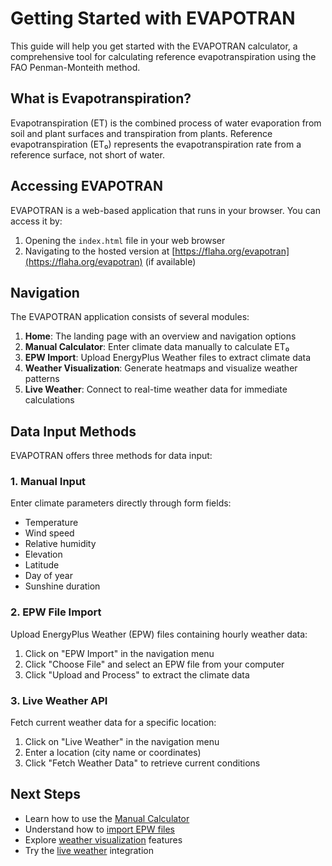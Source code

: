 # Getting Started with EVAPOTRAN

This guide will help you get started with the EVAPOTRAN calculator, a comprehensive tool for calculating reference evapotranspiration using the FAO Penman-Monteith method.

## What is Evapotranspiration?

Evapotranspiration (ET) is the combined process of water evaporation from soil and plant surfaces and transpiration from plants. Reference evapotranspiration (ET₀) represents the evapotranspiration rate from a reference surface, not short of water.

## Accessing EVAPOTRAN

EVAPOTRAN is a web-based application that runs in your browser. You can access it by:

1. Opening the `index.html` file in your web browser
2. Navigating to the hosted version at [https://flaha.org/evapotran](https://flaha.org/evapotran) (if available)

## Navigation

The EVAPOTRAN application consists of several modules:

1. **Home**: The landing page with an overview and navigation options
2. **Manual Calculator**: Enter climate data manually to calculate ET₀
3. **EPW Import**: Upload EnergyPlus Weather files to extract climate data
4. **Weather Visualization**: Generate heatmaps and visualize weather patterns
5. **Live Weather**: Connect to real-time weather data for immediate calculations

## Data Input Methods

EVAPOTRAN offers three methods for data input:

### 1. Manual Input

Enter climate parameters directly through form fields:
- Temperature
- Wind speed
- Relative humidity
- Elevation
- Latitude
- Day of year
- Sunshine duration

### 2. EPW File Import

Upload EnergyPlus Weather (EPW) files containing hourly weather data:
1. Click on "EPW Import" in the navigation menu
2. Click "Choose File" and select an EPW file from your computer
3. Click "Upload and Process" to extract the climate data

### 3. Live Weather API

Fetch current weather data for a specific location:
1. Click on "Live Weather" in the navigation menu
2. Enter a location (city name or coordinates)
3. Click "Fetch Weather Data" to retrieve current conditions

## Next Steps

- Learn how to use the [Manual Calculator](manual-calculator.md)
- Understand how to [import EPW files](epw-import.md)
- Explore [weather visualization](weather-visualization.md) features
- Try the [live weather](live-weather.md) integration